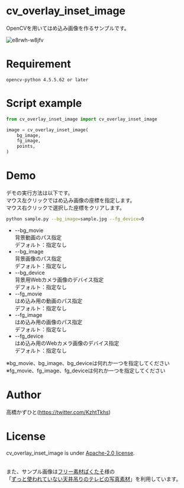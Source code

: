 # cv_overlay_inset_image
OpenCVを用いてはめ込み画像を作るサンプルです。

![e8rwh-w8jfv](https://user-images.githubusercontent.com/37477845/184624532-375eff2b-ae19-48c6-907e-8be41b69f62d.gif)

# Requirement
```
opencv-python 4.5.5.62 or later
```

# Script example
```python
from cv_overlay_inset_image import cv_overlay_inset_image

image = cv_overlay_inset_image(
    bg_image,
    fg_image,
    points,
)
```

# Demo
デモの実行方法は以下です。<br>
マウス左クリックではめ込み画像の座標を指定します。<br>
マウス右クリックで選択した座標をクリアします。
```bash
python sample.py --bg_image=sample.jpg --fg_device=0
```
* --bg_movie<br>
背景動画のパス指定<br>
デフォルト：指定なし
* --bg_image<br>
背景画像のパス指定<br>
デフォルト：指定なし
* --bg_device<br>
背景用Webカメラ画像のデバイス指定<br>
デフォルト：指定なし
* --fg_movie<br>
はめ込み用の動画のパス指定 <br>
デフォルト：指定なし
* --fg_image<br>
はめ込み用の画像のパス指定<br>
デフォルト：指定なし
* --fg_device<br>
はめ込み用のWebカメラ画像のデバイス指定<br>
デフォルト：指定なし

※bg_movie、bg_image、bg_deviceは何れか一つを指定してください<br>
※fg_movie、fg_image、fg_deviceは何れか一つを指定してください

# Author
高橋かずひと(https://twitter.com/KzhtTkhs)
 
# License 
cv_overlay_inset_image is under [Apache-2.0 license](LICENSE).<br><br>

また、サンプル画像は[フリー素材ぱくたそ](https://www.pakutaso.com)様の<br>
「[ずっと使われていない天井吊りのテレビの写真素材](https://www.pakutaso.com/20180344079post-15604.html)」を利用しています。
